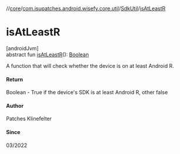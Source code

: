 //[core](../../../index.md)/[com.isupatches.android.wisefy.core.util](../index.md)/[SdkUtil](index.md)/[isAtLeastR](is-at-least-r.md)

# isAtLeastR

[androidJvm]\
abstract fun [isAtLeastR](is-at-least-r.md)(): [Boolean](https://kotlinlang.org/api/latest/jvm/stdlib/kotlin/-boolean/index.html)

A function that will check whether the device is on at least Android R.

#### Return

Boolean - True if the device's SDK is at least Android R, other false

#### Author

Patches Klinefelter

#### Since

03/2022
